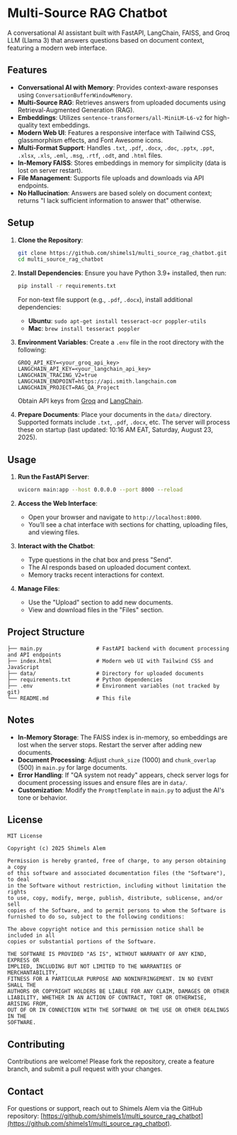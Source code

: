 # Multi-Source RAG Chatbot

A conversational AI assistant built with FastAPI, LangChain, FAISS, and Groq LLM (Llama 3) that answers questions based on document context, featuring a modern web interface.

## Features

- **Conversational AI with Memory**: Provides context-aware responses using `ConversationBufferWindowMemory`.
- **Multi-Source RAG**: Retrieves answers from uploaded documents using Retrieval-Augmented Generation (RAG).
- **Embeddings**: Utilizes `sentence-transformers/all-MiniLM-L6-v2` for high-quality text embeddings.
- **Modern Web UI**: Features a responsive interface with Tailwind CSS, glassmorphism effects, and Font Awesome icons.
- **Multi-Format Support**: Handles `.txt`, `.pdf`, `.docx`, `.doc`, `.pptx`, `.ppt`, `.xlsx`, `.xls`, `.eml`, `.msg`, `.rtf`, `.odt`, and `.html` files.
- **In-Memory FAISS**: Stores embeddings in memory for simplicity (data is lost on server restart).
- **File Management**: Supports file uploads and downloads via API endpoints.
- **No Hallucination**: Answers are based solely on document context; returns "I lack sufficient information to answer that" otherwise.

## Setup

1. **Clone the Repository**:
   ```bash
   git clone https://github.com/shimels1/multi_source_rag_chatbot.git
   cd multi_source_rag_chatbot
   ```

2. **Install Dependencies**:
   Ensure you have Python 3.9+ installed, then run:
   ```bash
   pip install -r requirements.txt
   ```
   For non-text file support (e.g., `.pdf`, `.docx`), install additional dependencies:
   - **Ubuntu**: `sudo apt-get install tesseract-ocr poppler-utils`
   - **Mac**: `brew install tesseract poppler`

3. **Environment Variables**:
   Create a `.env` file in the root directory with the following:
   ```
   GROQ_API_KEY=<your_groq_api_key>
   LANGCHAIN_API_KEY=<your_langchain_api_key>
   LANGCHAIN_TRACING_V2=true
   LANGCHAIN_ENDPOINT=https://api.smith.langchain.com
   LANGCHAIN_PROJECT=RAG_QA_Project
   ```
   Obtain API keys from [Groq](https://console.groq.com/) and [LangChain](https://smith.langchain.com/).

4. **Prepare Documents**:
   Place your documents in the `data/` directory. Supported formats include `.txt`, `.pdf`, `.docx`, etc. The server will process these on startup (last updated: 10:16 AM EAT, Saturday, August 23, 2025).

## Usage

1. **Run the FastAPI Server**:
   ```bash
   uvicorn main:app --host 0.0.0.0 --port 8000 --reload
   ```

2. **Access the Web Interface**:
   - Open your browser and navigate to `http://localhost:8000`.
   - You’ll see a chat interface with sections for chatting, uploading files, and viewing files.

3. **Interact with the Chatbot**:
   - Type questions in the chat box and press "Send".
   - The AI responds based on uploaded document context.
   - Memory tracks recent interactions for context.

4. **Manage Files**:
   - Use the "Upload" section to add new documents.
   - View and download files in the "Files" section.

## Project Structure

```
├── main.py                 # FastAPI backend with document processing and API endpoints
├── index.html              # Modern web UI with Tailwind CSS and JavaScript
├── data/                   # Directory for uploaded documents
├── requirements.txt        # Python dependencies
├── .env                    # Environment variables (not tracked by git)
└── README.md               # This file
```

## Notes

- **In-Memory Storage**: The FAISS index is in-memory, so embeddings are lost when the server stops. Restart the server after adding new documents.
- **Document Processing**: Adjust `chunk_size` (1000) and `chunk_overlap` (500) in `main.py` for large documents.
- **Error Handling**: If "QA system not ready" appears, check server logs for document processing issues and ensure files are in `data/`.
- **Customization**: Modify the `PromptTemplate` in `main.py` to adjust the AI's tone or behavior.

## License

```
MIT License

Copyright (c) 2025 Shimels Alem

Permission is hereby granted, free of charge, to any person obtaining a copy
of this software and associated documentation files (the "Software"), to deal
in the Software without restriction, including without limitation the rights
to use, copy, modify, merge, publish, distribute, sublicense, and/or sell
copies of the Software, and to permit persons to whom the Software is
furnished to do so, subject to the following conditions:

The above copyright notice and this permission notice shall be included in all
copies or substantial portions of the Software.

THE SOFTWARE IS PROVIDED "AS IS", WITHOUT WARRANTY OF ANY KIND, EXPRESS OR
IMPLIED, INCLUDING BUT NOT LIMITED TO THE WARRANTIES OF MERCHANTABILITY,
FITNESS FOR A PARTICULAR PURPOSE AND NONINFRINGEMENT. IN NO EVENT SHALL THE
AUTHORS OR COPYRIGHT HOLDERS BE LIABLE FOR ANY CLAIM, DAMAGES OR OTHER
LIABILITY, WHETHER IN AN ACTION OF CONTRACT, TORT OR OTHERWISE, ARISING FROM,
OUT OF OR IN CONNECTION WITH THE SOFTWARE OR THE USE OR OTHER DEALINGS IN THE
SOFTWARE.
```

## Contributing

Contributions are welcome! Please fork the repository, create a feature branch, and submit a pull request with your changes.

## Contact

For questions or support, reach out to Shimels Alem via the GitHub repository: [https://github.com/shimels1/multi_source_rag_chatbot](https://github.com/shimels1/multi_source_rag_chatbot).
